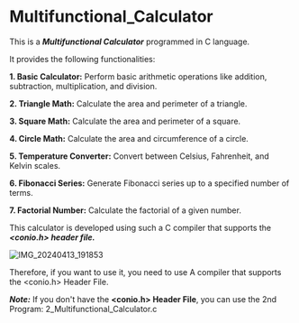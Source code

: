 # Multifunctional_Calculator 

This is a **_Multifunctional Calculator_** programmed in C language. 

It provides the following functionalities:

**1. Basic Calculator:** Perform basic arithmetic operations like addition, subtraction, multiplication, and division.

**2. Triangle Math:** Calculate the area and perimeter of a triangle.

**3. Square Math:** Calculate the area and perimeter of a square.

**4. Circle Math:** Calculate the area and circumference of a circle.

**5. Temperature Converter:** Convert between Celsius, Fahrenheit, and Kelvin scales.

**6. Fibonacci Series:** Generate Fibonacci series up to a specified number of terms.

**7. Factorial Number:** Calculate the factorial of a given number.


This calculator is developed using such a C compiler that supports the **_<conio.h> header file._**   

![IMG_20240413_191853](https://github.com/AsadullahAlMunib/C_Programming/assets/163411448/ed22930f-8261-4fb9-8f47-1a9be802599e)

Therefore, if you want to use it, you need to use A compiler that supports the <conio.h> Header File.


***Note:*** If you don't have the **<conio.h> Header File**, you can use the 2nd Program: 2_Multifunctional_Calculator.c
